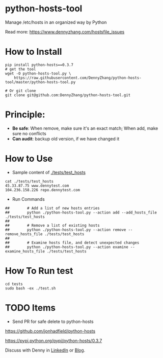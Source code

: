 # python-hosts-tool
Manage /etc/hosts in an organized way by Python

Read more: https://www.dennyzhang.com/hostsfile_issues

# How to Install

```
pip install python-hosts==0.3.7
# get the tool
wget -O python-hosts-tool.py \
    https://raw.githubusercontent.com/DennyZhang/python-hosts-tool/master/python-hosts-tool.py

# Or git clone
git clone git@github.com:DennyZhang/python-hosts-tool.git
```

# Principle:
- **Be safe**: When remove, make sure it's an exact match; When add, make sure no conflicts
- **Can audit**: backup old version, if we have changed it

# How to Use
- Sample content of [./tests/test_hosts](./tests/test_hosts)
```
cat ./tests/test_hosts
45.33.87.75 www.dennytest.com
104.236.158.226 repo.dennytest.com
```

- Run Commands
```
##        # Add a list of new hosts entries
##        python ./python-hosts-tool.py --action add --add_hosts_file ./tests/test_hosts
##
##        # Remove a list of existing hosts
##        python ./python-hosts-tool.py --action remove --remove_hosts_file ./tests/test_hosts
##
##        # Examine hosts file, and detect unexpected changes
##        python ./python-hosts-tool.py --action examine --examine_hosts_file ./tests/test_hosts
```
# How To Run test
```
cd tests
sudo bash -ex ./test.sh
```
# TODO Items

- Send PR for safe delete to python-hosts

https://github.com/jonhadfield/python-hosts

https://pypi.python.org/pypi/python-hosts/0.3.7

Discuss with Denny in [LinkedIn](https://www.linkedin.com/in/dennyzhang001) or [Blog](https://www.dennyzhang.com).
